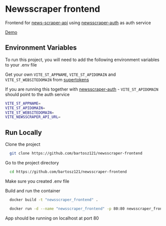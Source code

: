 
# Newsscraper frontend

Frontend for [news-scraper-api](https://github.com/bartosz121/news-scraper-api) using [newsscraper-auth](https://github.com/bartosz121/newsscraper-auth) as auth service

[Demo](https://newsreporter.bartoszmagiera.me/)

## Environment Variables

To run this project, you will need to add the following environment variables to your .env file

Get your own `VITE_ST_APPNAME`, `VITE_ST_APIDOMAIN` and `VITE_ST_WEBSITEDOMAIN` from [supertokens](https://supertokens.com/)

If you are running this together with [newsscraper-auth](https://github.com/bartosz121/newsscraper-auth) - `VITE_ST_APIDOMAIN` should point to the auth service

```bash
VITE_ST_APPNAME=
VITE_ST_APIDOMAIN=
VITE_ST_WEBSITEDOMAIN=
VITE_NEWSSCRAPER_API_URL=
```

## Run Locally

Clone the project

```bash
  git clone https://github.com/bartosz121/newsscraper-frontend
```

Go to the project directory

```bash
  cd https://github.com/bartosz121/newsscraper-frontend
```

Make sure you created .env file

Build and run the container

```bash
  docker build -t "newsscraper_frontend" .

  docker run -d --name "newsscraper_frontend" -p 80:80 newsscraper_frontend
```

App should be running on localhost at port 80
